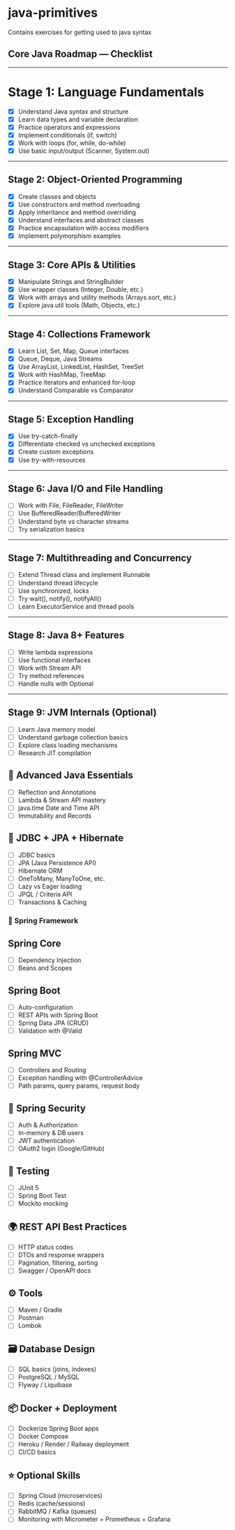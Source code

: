 # java-primitives

Contains exercises for getting used to java syntax

## Core Java Roadmap — Checklist

---

# Stage 1: Language Fundamentals

- [x] Understand Java syntax and structure
- [x] Learn data types and variable declaration
- [x] Practice operators and expressions
- [x] Implement conditionals (if, switch)
- [x] Work with loops (for, while, do-while)
- [x] Use basic input/output (Scanner, System.out)

---

## Stage 2: Object-Oriented Programming

- [x] Create classes and objects
- [x] Use constructors and method overloading
- [x] Apply inheritance and method overriding
- [x] Understand interfaces and abstract classes
- [x] Practice encapsulation with access modifiers
- [x] Implement polymorphism examples

---

## Stage 3: Core APIs & Utilities

- [x] Manipulate Strings and StringBuilder
- [x] Use wrapper classes (Integer, Double, etc.)
- [x] Work with arrays and utility methods (Arrays.sort, etc.)
- [x] Explore java.util tools (Math, Objects, etc.)

---

## Stage 4: Collections Framework

- [x] Learn List, Set, Map, Queue interfaces
- [x] Queue, Deque, Java Streams
- [x] Use ArrayList, LinkedList, HashSet, TreeSet
- [x] Work with HashMap, TreeMap
- [x] Practice iterators and enhanced for-loop
- [x] Understand Comparable vs Comparator

---

## Stage 5: Exception Handling

- [x] Use try-catch-finally
- [x] Differentiate checked vs unchecked exceptions
- [x] Create custom exceptions
- [x] Use try-with-resources

---

## Stage 6: Java I/O and File Handling

- [ ] Work with File, FileReader, FileWriter
- [ ] Use BufferedReader/BufferedWriter
- [ ] Understand byte vs character streams
- [ ] Try serialization basics

---

## Stage 7: Multithreading and Concurrency

- [ ] Extend Thread class and implement Runnable
- [ ] Understand thread lifecycle
- [ ] Use synchronized, locks
- [ ] Try wait(), notify(), notifyAll()
- [ ] Learn ExecutorService and thread pools

---

## Stage 8: Java 8+ Features

- [ ] Write lambda expressions
- [ ] Use functional interfaces
- [ ] Work with Stream API
- [ ] Try method references
- [ ] Handle nulls with Optional

---

## Stage 9: JVM Internals (Optional)

- [ ] Learn Java memory model
- [ ] Understand garbage collection basics
- [ ] Explore class loading mechanisms
- [ ] Research JIT compilation

## 🚀 Advanced Java Essentials

- [ ] Reflection and Annotations
- [ ] Lambda & Stream API mastery
- [ ] java.time Date and Time API
- [ ] Immutability and Records

## 💾 JDBC + JPA + Hibernate

- [ ] JDBC basics
- [ ] JPA (Java Persistence API)
- [ ] Hibernate ORM
- [ ] OneToMany, ManyToOne, etc.
- [ ] Lazy vs Eager loading
- [ ] JPQL / Criteria API
- [ ] Transactions & Caching

### 🌱 Spring Framework

## Spring Core

- [ ] Dependency Injection
- [ ] Beans and Scopes

## Spring Boot

- [ ] Auto-configuration
- [ ] REST APIs with Spring Boot
- [ ] Spring Data JPA (CRUD)
- [ ] Validation with @Valid

## Spring MVC

- [ ] Controllers and Routing
- [ ] Exception handling with @ControllerAdvice
- [ ] Path params, query params, request body

## 🔐 Spring Security

- [ ] Auth & Authorization
- [ ] In-memory & DB users
- [ ] JWT authentication
- [ ] OAuth2 login (Google/GitHub)

## 🧪 Testing

- [ ] JUnit 5
- [ ] Spring Boot Test
- [ ] Mockito mocking

## 🌍 REST API Best Practices

- [ ] HTTP status codes
- [ ] DTOs and response wrappers
- [ ] Pagination, filtering, sorting
- [ ] Swagger / OpenAPI docs

## ⚙️ Tools

- [ ] Maven / Gradle
- [ ] Postman
- [ ] Lombok

## 🗃️ Database Design

- [ ] SQL basics (joins, indexes)
- [ ] PostgreSQL / MySQL
- [ ] Flyway / Liquibase

## 📦 Docker + Deployment

- [ ] Dockerize Spring Boot apps
- [ ] Docker Compose
- [ ] Heroku / Render / Railway deployment
- [ ] CI/CD basics

## ⭐ Optional Skills

- [ ] Spring Cloud (microservices)
- [ ] Redis (cache/sessions)
- [ ] RabbitMQ / Kafka (queues)
- [ ] Monitoring with Micrometer + Prometheus + Grafana
